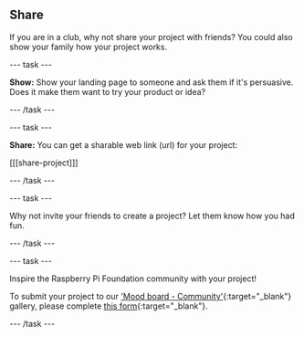 ## Share

If you are in a club, why not share your project with friends? You could also show your family how your project works.

--- task ---

**Show:** Show your landing page to someone and ask them if it's persuasive. Does it make them want to try your product or idea?

--- /task ---

--- task ---

**Share:** You can get a sharable web link (url) for your project:

[[[share-project]]]

--- /task ---

--- task ---

Why not invite your friends to create a project? Let them know how you had fun.

--- /task ---

--- task ---

Inspire the Raspberry Pi Foundation community with your project!

To submit your project to our ['Mood board - Community'](https://wke.lt/w/s/1bHup_){:target="_blank"} gallery, please complete [this form](https://form.raspberrypi.org/f/community-project-submissions){:target="_blank"}.

--- /task ---